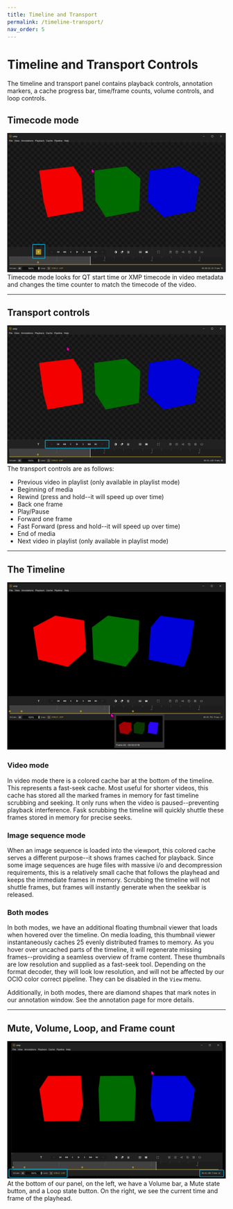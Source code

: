 ```yaml
---
title: Timeline and Transport
permalink: /timeline-transport/
nav_order: 5
---
```


# Timeline and Transport Controls

The timeline and transport panel contains playback controls, annotation markers, a cache progress bar, time/frame counts, volume controls, and loop controls.

## Timecode mode

![window](images/TabTip_krB2jrBsWb.png)
Timecode mode looks for QT start time or XMP timecode in video metadata and changes the time counter to match the timecode of the video.

---

## Transport controls

![window](images/TabTip_0YOqpoCQuQ.png)
The transport controls are as follows:
- Previous video in playlist (only available in playlist mode)
- Beginning of media
- Rewind (press and hold--it will speed up over time)
- Back one frame
- Play/Pause
- Forward one frame
- Fast Forward (press and hold--it will speed up over time)
- End of media
- Next video in playlist (only available in playlist mode)

---

## The Timeline

![window](images/TabTip_UxvSVqV0pr.png)

### Video mode
In video mode there is a colored cache bar at the bottom of the timeline. This represents a fast-seek cache. Most useful for shorter videos, this cache has stored all the marked frames in memory for fast timeline scrubbing and seeking. It only runs when the video is paused--preventing playback interference. Fask scrubbing the timeline will quickly shuttle these frames stored in memory for precise seeks.


### Image sequence mode

When an image sequence is loaded into the viewport, this colored cache serves a different purpose--it shows frames cached for playback. Since some image sequences are huge files with massive i/o and decompression requirements, this is a relatively small cache that follows the playhead and keeps the immediate frames in memory. Scrubbing the timeline will not shuttle frames, but frames will instantly generate when the seekbar is released.

### Both modes

In both modes, we have an additional floating thumbnail viewer that loads when hovered over the timeline. On media loading, this thumbnail viewer instantaneously caches 25 evenly distributed frames to memory. As you hover over uncached parts of the timeline, it will regenerate missing frames--providing a seamless overview of frame content. These thumbnails are low resolution and supplied as a fast-seek tool. Depending on the format decoder, they will look low resolution, and will not be affected by our OCIO color correct pipeline. They can be disabled in the `View` menu.

Additionally, in both modes, there are diamond shapes that mark notes in our annotation window. See the annotation page for more details.

---

## Mute, Volume, Loop, and Frame count

![window](images/TabTip_y4erFYeFtq.png)
At the bottom of our panel, on the left, we have a Volume bar, a Mute state button, and a Loop state button. On the right, we see the current time and frame of the playhead.